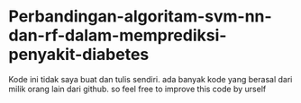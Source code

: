 # Perbandingan-algoritam-svm-nn-dan-rf-dalam-memprediksi-penyakit-diabetes
Kode ini tidak saya buat dan tulis sendiri. ada banyak kode yang berasal dari milik orang lain dari github. so feel free to improve this code by urself
